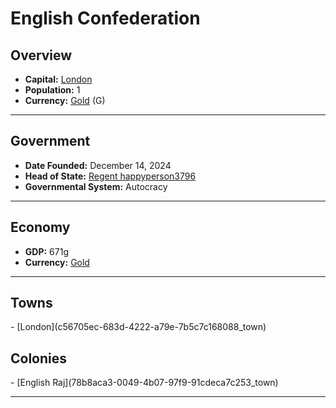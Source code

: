 <!--UNDEDITED FILE, remove this entire line if this file has been edited!-->
# <!--NAME-->English Confederation<!--NAME-->

## Overview

- **Capital:** <!--CAPITAL_LINK-->[London](c56705ec-683d-4222-a79e-7b5c7c168088_town)<!--CAPITAL_LINK-->
- **Population:** <!--POPULATION-->1<!--POPULATION-->
- **Currency:** <!--CURRENCY_LINK-->[Gold](Gold_currency)<!--CURRENCY_LINK--> (<!--CURRENCY_ABV-->G<!--CURRENCY_ABV-->)

---

## Government

- **Date Founded:** <!--FOUNDED-->December 14, 2024<!--FOUNDED-->
- **Head of State:** <!--LEADER_TITLE_LINK-->[Regent happyperson3796](happyperson3796_user)<!--LEADER_TITLE_LINK-->
- **Governmental System:** <!--GOVERNMENT-->Autocracy<!--GOVERNMENT-->

---

## Economy

- **GDP:** <!--GDP-->671g<!--GDP-->
- **Currency:** <!--CURRENCY_LINK-->[Gold](Gold_currency)<!--CURRENCY_LINK-->

---

## Towns

<!--TOWNS-->- [London](c56705ec-683d-4222-a79e-7b5c7c168088_town)<!--TOWNS-->

## Colonies

<!--COLONIES-->- [English Raj](78b8aca3-0049-4b07-97f9-91cdeca7c253_town)<!--COLONIES-->

---